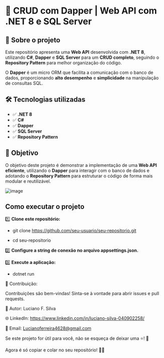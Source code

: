 # 🚀 CRUD com Dapper | Web API com .NET 8 e SQL Server  

## 📌 Sobre o projeto  
Este repositório apresenta uma **Web API** desenvolvida com **.NET 8**, utilizando **C#**, **Dapper** e **SQL Server** para um **CRUD completo**, seguindo o **Repository Pattern** para melhor organização do código.  

O **Dapper** é um micro ORM que facilita a comunicação com o banco de dados, proporcionando **alto desempenho** e **simplicidade** na manipulação de consultas SQL.  

## 🛠 Tecnologias utilizadas  
- ✅ **.NET 8**  
- ✅ **C#**  
- ✅ **Dapper**  
- ✅ **SQL Server**  
- ✅ **Repository Pattern**  

## 🎯 Objetivo  
O objetivo deste projeto é demonstrar a implementação de uma **Web API eficiente**, utilizando o **Dapper** para interagir com o banco de dados e adotando o **Repository Pattern** para estruturar o código de forma mais modular e reutilizável. 


![image](https://github.com/user-attachments/assets/b9feecf4-a4c0-4935-8a5f-ff05c931bcd6)


## Como executar o projeto 

1️⃣ **Clone este repositório:** 

- git clone https://github.com/seu-usuario/seu-repositorio.git
  
- cd seu-repositorio

2️⃣ **Configure a string de conexão no arquivo appsettings.json.**

3️⃣ **Execute a aplicação:**

- dotnet run
  
  
🤝 Contribuição:

Contribuições são bem-vindas!
Sinta-se à vontade para abrir issues e pull requests.

👤 Autor: Luciano F. Silva

🌐 LinkedIn: https://www.linkedin.com/in/luciano-silva-040902258/

📧 Email: Lucianoferreira4628@gmail.com

Se este projeto for útil para você, não se esqueça de deixar uma ⭐! 🚀

Agora é só copiar e colar no seu repositório! 🚀😃





